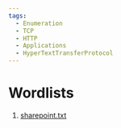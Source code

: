 ```yaml
---
tags:
  - Enumeration
  - TCP
  - HTTP
  - Applications
  - HyperTextTransferProtocol
---
```


# Wordlists

1. [sharepoint.txt](https://raw.githubusercontent.com/danielmiessler/SecLists/master/Discovery/Web-Content/CMS/sharepoint.txt)